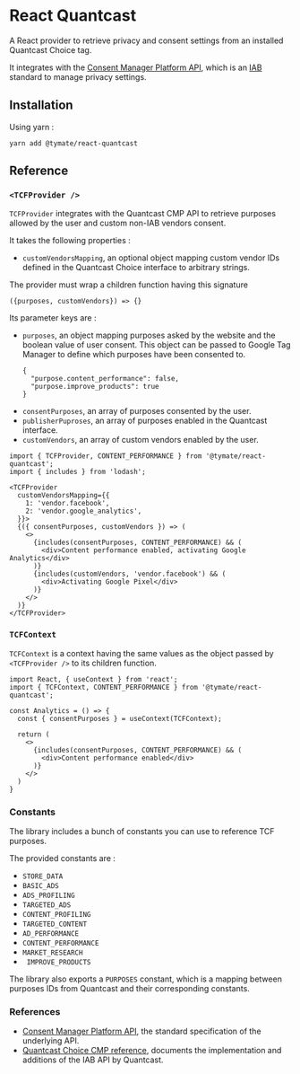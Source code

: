 # React Quantcast

A React provider to retrieve privacy and consent settings from an installed Quantcast Choice tag.

It integrates with the [Consent Manager Platform API](https://github.com/InteractiveAdvertisingBureau/GDPR-Transparency-and-Consent-Framework/blob/master/TCFv2/IAB%20Tech%20Lab%20-%20CMP%20API%20v2.md), which is an [IAB](https://iabeurope.eu/) standard to manage privacy settings.

## Installation

Using yarn :
```es6
yarn add @tymate/react-quantcast
```

## Reference

### `<TCFProvider />`
`TCFProvider` integrates with the Quantcast CMP API to retrieve purposes allowed by the user and custom non-IAB vendors consent.

It takes the following properties :
- `customVendorsMapping`, an optional object mapping custom vendor IDs defined in the Quantcast Choice interface to arbitrary strings.

The provider must wrap a children function having this signature
```es6
({purposes, customVendors}) => {}
```

Its parameter keys are :
- `purposes`, an object mapping purposes asked by the website and the boolean value of user consent. This object can be passed to Google Tag Manager to define which purposes have been consented to.
  ```es6
  {
    "purpose.content_performance": false,
    "purpose.improve_products": true
  }
  ```
- `consentPurposes`, an array of purposes consented by the user.
- `publisherPuproses`, an array of purposes enabled in the Quantcast interface.
- `customVendors`, an array of custom vendors enabled by the user.

```es6
import { TCFProvider, CONTENT_PERFORMANCE } from '@tymate/react-quantcast';
import { includes } from 'lodash';

<TCFProvider
  customVendorsMapping={{
    1: 'vendor.facebook',
    2: 'vendor.google_analytics',
  }}>
  {({ consentPurposes, customVendors }) => (
    <>
      {includes(consentPurposes, CONTENT_PERFORMANCE) && (
        <div>Content performance enabled, activating Google Analytics</div>
      )}
      {includes(customVendors, 'vendor.facebook') && (
        <div>Activating Google Pixel</div>
      )}
    </>
  )}
</TCFProvider>
```

### `TCFContext`
`TCFContext` is a context having the same values as the object passed by `<TCFProvider />` to its children function.

```es6
import React, { useContext } from 'react';
import { TCFContext, CONTENT_PERFORMANCE } from '@tymate/react-quantcast';

const Analytics = () => {
  const { consentPurposes } = useContext(TCFContext);

  return (
    <>
      {includes(consentPurposes, CONTENT_PERFORMANCE) && (
        <div>Content performance enabled</div>
      )}
    </>
  )
}
```

### Constants
The library includes a bunch of constants you can use to reference TCF purposes.

The provided constants are :

- `STORE_DATA`
- `BASIC_ADS`
- `ADS_PROFILING`
- `TARGETED_ADS`
- `CONTENT_PROFILING`
- `TARGETED_CONTENT`
- `AD_PERFORMANCE`
- `CONTENT_PERFORMANCE`
- `MARKET_RESEARCH`
- ` IMPROVE_PRODUCTS`

The library also exports a `PURPOSES` constant, which is a mapping between purposes IDs from Quantcast and their corresponding constants.

### References
- [Consent Manager Platform API](https://github.com/InteractiveAdvertisingBureau/GDPR-Transparency-and-Consent-Framework/blob/master/TCFv2/IAB%20Tech%20Lab%20-%20CMP%20API%20v2.md), the standard specification of the underlying API.
- [Quantcast Choice CMP reference](https://help.quantcast.com/hc/en-us/articles/360047078534-Choice-CMP2-CCPA-API-Index-TCF-v2-0-), documents the implementation and additions of the IAB API by Quantcast.